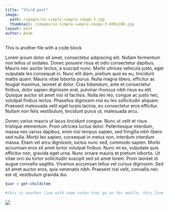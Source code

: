 ```yaml
---
title: "third post"
image:
  path: /images/so-simple-sample-image-3.jpg
  thumbnail: /images/so-simple-sample-image-3-400x200.jpg
layout: post
author: Adam
---
```

This is another file with a code block

Lorem ipsum dolor sit amet, consectetur adipiscing elit. Nullam fermentum non tellus ut sodales. Donec posuere risus et odio consectetur dapibus. Mauris nec auctor lectus, a suscipit nunc. Morbi ultrices vehicula justo, eget vulputate leo consequat in. Nunc elit diam, pretium quis ex eu, tincidunt mattis quam. Mauris vitae lobortis purus. Nulla magna libero, efficitur ac feugiat maximus, laoreet at dolor. Cras bibendum, ante et consectetur finibus, dolor sapien dignissim erat, pulvinar rhoncus nibh risus eu elit. Quisque auctor sit amet nisi id facilisis. Nulla leo leo, congue ac justo nec, volutpat finibus lectus. Phasellus dignissim nisl eu leo sollicitudin aliquam. Praesent malesuada velit eget turpis lacinia, eu consectetur eros efficitur. Nullam non felis vestibulum, tincidunt purus ut, malesuada arcu.

Donec varius mauris ut lacus tincidunt congue. Nunc ut velit et risus tristique elementum. Proin ultricies luctus dolor. Pellentesque interdum, massa nec varius dapibus, enim nisi tempus sapien, sed fringilla nibh libero sed nulla. Morbi leo sapien, consequat in metus non, interdum interdum massa. Etiam vel arcu dignissim, luctus nunc sed, commodo sapien. Morbi accumsan eros sit amet tortor volutpat finibus. Nunc mi ex, vulputate quis efficitur non, gravida eget urna. Nunc ornare mauris et pretium lobortis. Ut vitae orci eu tortor sollicitudin suscipit sed sit amet lorem. Proin laoreet id augue convallis sagittis. Vivamus accumsan tellus vel cursus dignissim. Sed sit amet auctor eros, quis venenatis nibh. Praesent nisl velit, convallis nec est id, vestibulum gravida dui.

```powershell
$var = get-childitem

#this is another line with some notes that go on for awhile. this line serves no other purpose than testing horizontal scrolling on github pages.

```
![](/test/images/image-alignment-300x200.jpg)

